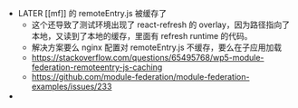 - LATER [[mf]] 的 remoteEntry.js 被缓存了
	- 这个还导致了测试环境出现了 react-refresh 的 overlay，因为路径指向了本地，又读到了本地的缓存，里面有 refresh runtime 的代码。
	- 解决方案要么 nginx 配置对 remoteEntry.js 不缓存，要么在子应用加载
	- https://stackoverflow.com/questions/65495768/wp5-module-federation-remoteentry-js-caching
	- https://github.com/module-federation/module-federation-examples/issues/233
-